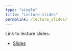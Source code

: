 ```yaml
---
type: "single"
title: "Lecture slides"
permalink: /lecture_slides/
---
```


Link to lecture slides:
* [Slides](https://github.com/wletsou/bioinformatics/blob/master/docs/Biol%20350%20slides.pdf)
